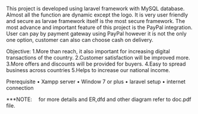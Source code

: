 This project is  developed using laravel framework with MySQL database. Almost all the function are dynamic except the logo. It is very user friendly and secure as larvae framework itself is the most secure framework. The most advance and important feature of this project is the PayPal integration. User can pay by payment gateway using PayPal however it is not the only one option, customer can also can choose cash on delivery. 

Objective: 
	1.More than reach, it also important for increasing digital transactions of the country.
	2.Customer satisfaction will be improved more.
	3.More offers and discounts will be provided for buyers.
	4.Easy to spread business across countries
	5.Helps to increase our national income.


Prerequisite 
•	Xampp server
•	Window 7 or plus
•	laravel setup
•	internet connection 

***NOTE:  for more details and ER,dfd and other diagram refer to doc.pdf file. 
